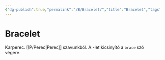 ```yaml
---
{"dg-publish":true,"permalink":"/B/Bracelet/","title":"Bracelet","tags":["unpublishit"],"created":"2023-11-21T10:11","updated":"2024-01-31T11:14"}
---
```



# Bracelet

Karperec. [[P/Perec\|Perec]] szavunkból. A -let kicsinyítő a `brace` szó végére.  